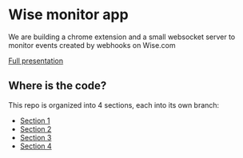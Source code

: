 # Wise monitor app

We are building a chrome extension and a small websocket server to monitor events created by webhooks on Wise.com

[Full presentation](https://docs.google.com/presentation/d/16oNrvdEO3Yiwrhk7u9n7Cw4aqF0bNxZj8yMkuRfdpr8/edit?usp=sharing)

## Where is the code?

This repo is organized into 4 sections, each into its own branch:

 - [Section 1](https://github.com/tiborsaas/wise-monitor/tree/section-1)
 - [Section 2](https://github.com/tiborsaas/wise-monitor/tree/section-2)
 - [Section 3](https://github.com/tiborsaas/wise-monitor/tree/section-3)
 - [Section 4](https://github.com/tiborsaas/wise-monitor/tree/section-4)

